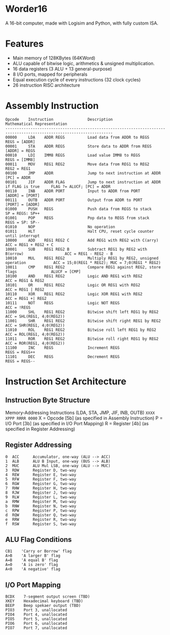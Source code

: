 # Worder16
A 16-bit computer, made with Logisim and Python, with fully custom ISA.

# Features
- Main memory of 128KBytes (64KWord)
- ALU capable of bitwise logic, arithmetics & unsigned multiplication.
- 16 data registers (3 ALU + 13 general-purpose)
- 8 I/O ports, mapped for peripherals
- Equal execution cycle of every instructions (32 clock cycles)
- 26 instruction RISC architecture

# Assembly Instruction
```
Opcode    Instruction               Description                                          Mathematical Representation
---------------------------------------------------------------------------------------------------------------------
00000     LDA    ADDR REGS          Load data from ADDR to REGS                          REGS = [ADDR]
00001     STA    ADDR REGS          Store data to ADDR from REGS                         [ADDR] = REGS
00010     LDI    IMM8 REGS          Load value IMM8 to REGS                              REGS = [IMM8]
00011     MOV    REG1 REG2          Move data from REG1 to REG2                          REG2 = REG1
00100     JMP    ADDR               Jump to next instruction at ADDR                     [PC] = ADDR
00101     JIF    ADDR FLAG          Jump to next instruction at ADDR if FLAG is true     FLAG ?= ALUCF; [PC] = ADDR
00110     INB    ADDR PORT          Input to ADDR from PORT                              [ADDR] = [PORT]
00111     OUTB   ADDR PORT          Output from ADDR to PORT                             [PORT] = [ADDR]
01000     PUSH   REGS               Push data from REGS to stack                         SP = REGS: SP++
01001     POP    REGS               Pop data to REGS from stack                          REGS = SP: SP--
01010     NOP                       No operation
01011     HLT                       Halt CPU, reset cycle counter until interrupt
10000     ADD    REG1 REG2 C        Add REG1 with REG2 with C(arry)                      ACC = REG1 + REG2 + C
10001     SUB    REG1 REG2 B        Subtract REG1 by REG2 with B(orrow)                  ACC = REG1 - REG2 - B
10010     MUL    REG1 REG2          Multiply REG1 by REG2, unsigned operation            ACC = 15;8(REG1 * REG2); MUC = 7;0(REG1 * REG2)
10011     CMP    REG1 REG2          Compare REG1 against REG2, store flags               ALUCF = [CMP]
10100     AND    REG1 REG2          Logic AND REG1 with REG2                             ACC = REG1 & REG2
10101     OR     REG1 REG2          Logic OR REG1 with REG2                              ACC = REG1 | REG2
10110     XOR    REG1 REG2          Logic XOR REG1 with REG2                             ACC = REG1 +| REG2
10111     NOT    REGS               Logic NOT REGS                                       ACC = !REGS
11000     SHL    REG1 REG2          Bitwise shift left REG1 by REG2                      ACC = SHL(REG1, 4;0(REG2))
11001     SHR    REG1 REG2          Bitwise shift right REG1 by REG2                     ACC = SHR(REG1, 4;0(REG2))
11010     ROL    REG1 REG2          Bitwise roll left REG1 by REG2                       ACC = ROL(REG1, 4;0(REG2))
11011     ROR    REG1 REG2          Bitwise roll right REG1 by REG2                      ACC = ROR(REG1, 4;0(REG2))
11100     INC    REGS               Increment REGS                                       REGS = REGS++
11101     DEC    REGS               Decrement REGS                                       REGS = REGS--
```

# Instruction Set Architecture
## Instruction Byte Structure
Memory-Addressing Instructions (LDA, STA, JMP, JIF, INB, OUTB)
``` XXXX XPPP RRRR 0000 ```
X = Opcode [5b] (as specified in Assembly Instruction)
P = I/O Port [3b] (as specified in I/O Port Mapping)
R = Register [4b] (as specified in Register Addressing)

## Register Addressing
```
0  ACC      Accumulator, one-way (ALU --> ACC)
1  ALB      ALU B Input, one-way (BUS --> ALB)
2  MUC      ALU Mul LSB, one-way (ALU --> MUC)
3  RDW      Register D, two-way
4  REW      Register E, two-way
5  RFW      Register F, two-way
6  RGW      Register G, two-way
7  RHW      Register H, two-way
8  RJW      Register J, two-way
9  RLW      Register L, two-way
a  RMW      Register M, two-way
b  RNW      Register N, two-way
c  RPW      Register P, two-way
d  RQW      Register Q, two-way
e  RRW      Register R, two-way
f  RSW      Register S, two-way
```
## ALU Flag Conditions
```
CB1    'Carry or Borrow' flag
A>B    'A larger B' flag
A=B    'A equal B' flag
A=0    'A is zero' flag
A<0    'A negative' flag
```
## I/O Port Mapping
```
BCDX    7-segment output screen (TBD)
XKEY    Hexadecimal keyboard (TBD)
BEEP    Beep spekaer output (TBD)
PIO3    Port 3, unallocated
PIO4    Port 4, unallocated
PIO5    Port 5, unallocated
PIO6    Port 6, unallocated
PIO7    Port 7, unallocated
```
